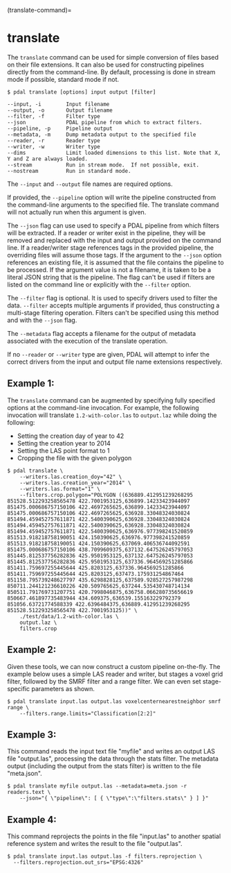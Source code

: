 (translate-command)=

# translate

The `translate` command can be used for simple conversion of files based on
their file extensions. It can also be used for constructing pipelines directly
from the command-line.  By default, processing is done in stream mode
if possible, standard mode if not.

```
$ pdal translate [options] input output [filter]
```

```
--input, -i        Input filename
--output, -o       Output filename
--filter, -f       Filter type
--json             PDAL pipeline from which to extract filters.
--pipeline, -p     Pipeline output
--metadata, -m     Dump metadata output to the specified file
--reader, -r       Reader type
--writer, -w       Writer type
--dims             Limit loaded dimensions to this list. Note that X, Y and Z are always loaded.
--stream           Run in stream mode.  If not possible, exit.
--nostream         Run in standard mode.
```

The `--input` and `--output` file names are required options.

If provided, the `--pipeline` option will write the pipeline constructed
from the command-line arguments to the specified file.  The translate
command will not actually run when this argument is given.

The `--json` flag can use used to specify a PDAL pipeline from which
filters will be extracted.  If a reader or writer exist in the pipeline,
they will be removed and replaced with the input and output provided on
the command line.  If a reader/writer stage references tags in the
provided pipeline, the overriding files will assume those tags.  If the
argument to the `--json` option references an existing file, it is assumed
that the file contains the pipeline to be processed.  If the argument value
is not a filename, it is taken to be a literal JSON string that is
the pipeline.  The flag
can't be used if filters are listed on the command line or explicitly
with the `--filter` option.

The `--filter` flag is optional. It is used to specify drivers used to
filter the data. `--filter` accepts multiple arguments if provided, thus
constructing a multi-stage filtering operation.  Filters can't be specified
using this method and with the `--json` flag.

The `--metadata` flag accepts a filename for the output of metadata
associated with the execution of the translate operation.

If no `--reader` or `--writer` type are given, PDAL will attempt to infer
the correct drivers from the input and output file name extensions respectively.

## Example 1:

The `translate` command can be augmented by specifying fully specified
options at
the command-line invocation. For example, the following invocation will
translate `1.2-with-color.las` to `output.laz` while doing the following:

- Setting the creation day of year to 42
- Setting the creation year to 2014
- Setting the LAS point format to 1
- Cropping the file with the given polygon

```
$ pdal translate \
    --writers.las.creation_doy="42" \
    --writers.las.creation_year="2014" \
    --writers.las.format="1" \
    --filters.crop.polygon="POLYGON ((636889.412951239268295 851528.512293258565478 422.7001953125,636899.14233423944097 851475.000686757150106 422.4697265625,636899.14233423944097 851475.000686757150106 422.4697265625,636928.33048324030824 851494.459452757611871 422.5400390625,636928.33048324030824 851494.459452757611871 422.5400390625,636928.33048324030824 851494.459452757611871 422.5400390625,636976.977398241520859 851513.918218758190051 424.150390625,636976.977398241520859 851513.918218758190051 424.150390625,637069.406536744092591 851475.000686757150106 438.7099609375,637132.647526245797053 851445.812537756282836 425.9501953125,637132.647526245797053 851445.812537756282836 425.9501953125,637336.964569251285866 851411.759697255445644 425.8203125,637336.964569251285866 851411.759697255445644 425.8203125,637473.175931254867464 851158.795739248627797 435.6298828125,637589.928527257987298 850711.244121236610226 420.509765625,637244.535430748714134 850511.791769731207751 420.7998046875,636758.066280735656619 850667.461897735483944 434.609375,636539.155163229792379 851056.63721774588339 422.6396484375,636889.412951239268295 851528.512293258565478 422.7001953125))" \
    ./test/data/1.2-with-color.las \
    output.laz \
    filters.crop
```

## Example 2:

Given these tools, we can now construct a custom pipeline on-the-fly. The
example below uses a simple LAS reader and writer, but stages a voxel
grid filter, followed by the SMRF filter and a range filter. We can even set
stage-specific parameters as shown.

```
$ pdal translate input.las output.las voxelcenternearestneighbor smrf range \
    --filters.range.limits="Classification[2:2]"
```

## Example 3:

This command reads the input text file "myfile" and writes an output LAS file
"output.las", processing the data through the stats filter.  The metadata
output (including the output from the stats filter) is written to the file
"meta.json".

```
$ pdal translate myfile output.las --metadata=meta.json -r readers.text \
    --json="{ \"pipeline\": [ { \"type\":\"filters.stats\" } ] }"
```

## Example 4:

This command reprojects the points in the file "input.las" to another spatial
reference system and writes the result to the file "output.las".

```
$ pdal translate input.las output.las -f filters.reprojection \
  --filters.reprojection.out_srs="EPSG:4326"
```
